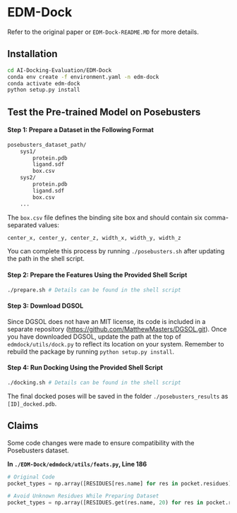 
# EDM-Dock
Refer to the original paper or `EDM-Dock-README.MD` for more details.

## Installation

```sh
cd AI-Docking-Evaluation/EDM-Dock
conda env create -f environment.yaml -n edm-dock
conda activate edm-dock
python setup.py install
```

## Test the Pre-trained Model on Posebusters
#### Step 1: Prepare a Dataset in the Following Format
```sh
posebusters_dataset_path/
    sys1/
        protein.pdb
        ligand.sdf
        box.csv
    sys2/
        protein.pdb
        ligand.sdf
        box.csv
    ...
```
The `box.csv` file defines the binding site box and should contain six comma-separated values:
```sh
center_x, center_y, center_z, width_x, width_y, width_z
```
You can complete this process by running `./posebusters.sh` after updating the path in the shell script.

#### Step 2: Prepare the Features Using the Provided Shell Script
```sh
./prepare.sh # Details can be found in the shell script
```

#### Step 3: Download DGSOL
Since DGSOL does not have an MIT license, its code is included in a separate repository (https://github.com/MatthewMasters/DGSOL.git). Once you have downloaded DGSOL, update the path at the top of `edmdock/utils/dock.py` to reflect its location on your system. Remember to rebuild the package by running `python setup.py install`.

#### Step 4: Run Docking Using the Provided Shell Script
```sh
./docking.sh # Details can be found in the shell script
```
The final docked poses will be saved in the folder `./posebusters_results` as `[ID]_docked.pdb`.

## Claims
Some code changes were made to ensure compatibility with the Posebusters dataset.

**In `./EDM-Dock/edmdock/utils/feats.py`, Line 186**
```python
# Original Code
pocket_types = np.array([RESIDUES[res.name] for res in pocket.residues])
```

```python
# Avoid Unknown Residues While Preparing Dataset
pocket_types = np.array([RESIDUES.get(res.name, 20) for res in pocket.residues])
```
